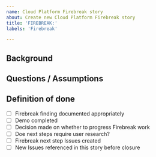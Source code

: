```yaml
---
name: Cloud Platform Firebreak story
about: Create new Cloud Platform Firebreak story
title: 'FIREBREAK:'
labels: 'Firebreak'

---
```


## Background

<!-- Describe background of the Firebreak story -->

## Questions / Assumptions

<!-- Additional information to explain approach taken/what are we trying to determine from a spike? -->

## Definition of done

<!-- Checklist for definition of done and acceptance criteria, for example: -->

- [ ] Firebreak finding documented appropriately
- [ ] Demo completed
- [ ] Decision made on whether to progress Firebreak work
- [ ] Doe next steps require user research?
- [ ] Firebreak next step Issues created
- [ ] New Issues referenced in this story before closure
